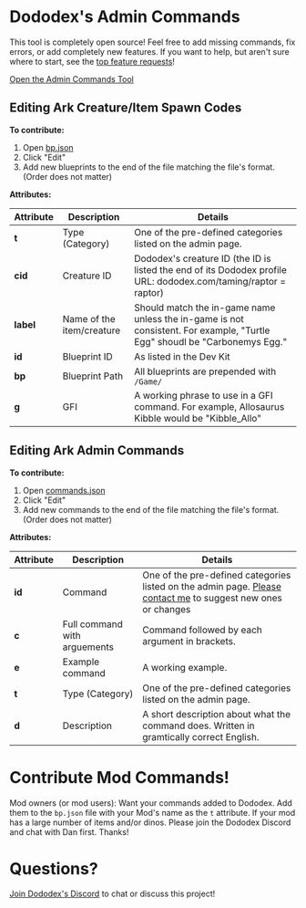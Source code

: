 # Dododex's Admin Commands
This tool is completely open source! Feel free to add missing commands, fix errors, or add completely new features. If you want to help, but aren't sure where to start, see the [top feature requests](https://dododex.canny.io/feature-requests?category=admin-commands&sort=top)!

[Open the Admin Commands Tool](https://dododex.github.io/admin-commands/)

## Editing Ark Creature/Item Spawn Codes

**To contribute:**

1. Open [bp.json](bp.json)
2. Click "Edit"
3. Add new blueprints to the end of the file matching the file's format. (Order does not matter)

**Attributes:**

| Attribute | Description | Details |
| -- | -- | -- |
| **t** | Type (Category) | One of the pre-defined categories listed on the admin page. |
| **cid** | Creature ID | Dododex's creature ID (the ID is listed the end of its Dododex profile URL: dododex.com/taming/raptor = raptor) |
| **label** | Name of the item/creature | Should match the in-game name unless the in-game is not consistent. For example, "Turtle Egg" shoudl be "Carbonemys Egg." |
| **id** | Blueprint ID | As listed in the Dev Kit |
| **bp** | Blueprint Path | All blueprints are prepended with `/Game/` |
| **g** | GFI  | A working phrase to use in a GFI command. For example, Allosaurus Kibble	would be "Kibble_Allo" |

## Editing Ark Admin Commands 

**To contribute:**

1. Open [commands.json](commands.json)
2. Click "Edit"
3. Add new commands to the end of the file matching the file's format. (Order does not matter)

**Attributes:**

| Attribute | Description | Details |
| -- | -- | -- |
| **id** | Command | One of the pre-defined categories listed on the admin page. [Please contact me](https://discord.gg/KvmRSSV) to suggest new ones or changes |
| **c** | Full command with arguements | Command followed by each argument in brackets. |
| **e** | Example command | A working example. |
| **t** | Type (Category) | One of the pre-defined categories listed on the admin page.  |
| **d** | Description | A short description about what the command does. Written in gramtically correct English. |

# Contribute Mod Commands!
Mod owners (or mod users): Want your commands added to Dododex. Add them to the `bp.json` file with your Mod's name as the `t` attribute. If your mod has a large number of items and/or dinos. Please join the Dododex Discord and chat with Dan first. Thanks!

# Questions?

[Join Dododex's Discord](https://discord.gg/KvmRSSV) to chat or discuss this project!

